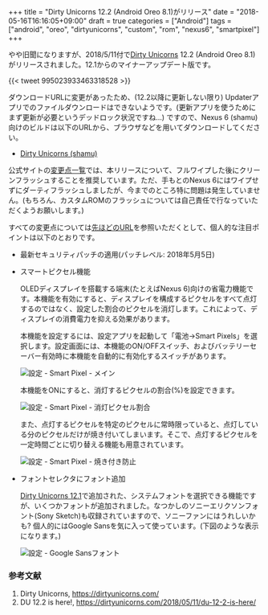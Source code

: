 +++
title = "Dirty Unicorns 12.2 (Android Oreo 8.1)がリリース"
date = "2018-05-16T16:16:05+09:00"
draft = true
categories = ["Android"]
tags = ["android", "oreo", "dirtyunicorns", "custom", "rom", "nexus6", "smartpixel"]
+++

やや旧聞になりますが、2018/5/11付で[Dirty Unicorns](https://dirtyunicorns.com/) 12.2 (Android Oreo 8.1)がリリースされました。12.1からのマイナーアップデート版です。

{{< tweet 995023933463318528 >}}

ダウンロードURLに変更があったため、(12.2以降に更新しない限り) Updaterアプリでのファイルダウンロードはできないようです。(更新アプリを使うためにまず更新が必要というデッドロック状況ですね…) ですので、Nexus 6 (shamu)向けのビルドは以下のURLから、ブラウザなどを用いてダウンロードしてください。

- [Dirty Unicorns (shamu)](https://download.dirtyunicorns.com/?device=shamu)

公式サイトの[変更点一覧](https://dirtyunicorns.com/2018/05/11/du-12-2-is-here/)では、本リリースについて、フルワイプした後にクリーンフラッシュすることを推奨しています。ただ、手もとのNexus 6にはワイプせずにダーティフラッシュしましたが、今までのところ特に問題は発生していません。(もちろん、カスタムROMのフラッシュについては自己責任で行なっていただくようお願いします。)

すべての変更点については[先ほどのURL](https://dirtyunicorns.com/2018/05/11/du-12-2-is-here/)を参照いただくとして、個人的な注目ポイントは以下のとおりです。

- 最新セキュリティパッチの適用(パッチレベル: 2018年5月5日)
- スマートピクセル機能

    OLEDディスプレイを搭載する端末(たとえばNexus 6)向けの省電力機能です。本機能を有効にすると、ディスプレイを構成するピクセルをすべて点灯するのではなく、設定した割合のピクセルを消灯します。これによって、ディスプレイの消費電力を抑える効果があります。

    本機能を設定するには、設定アプリを起動して「電池→Smart Pixels」を選択します。設定画面には、本機能のON/OFFスイッチ、およびバッテリーセーバー有効時に本機能を自動的に有効化するスイッチがあります。

    ![設定 - Smart Pixel - メイン](/img/android/android-smart-pixels-main.png)

    本機能をONにすると、消灯するピクセルの割合(%)を設定できます。

    ![設定 - Smart Pixel - 消灯ピクセル割合](/img/android/android-smart-pixels-disable-percentage.png)

    また、点灯するピクセルを特定のピクセルに常時限っていると、点灯している分のピクセルだけが焼き付いてしまいます。そこで、点灯するピクセルを一定時間ごとに切り替える機能も用意されています。

    ![設定 - Smart Pixel - 焼き付き防止](/img/android/android-smart-pixels-burn-protection.png)

- フォントセレクタにフォント追加

    [Dirty Unicorns 12.1](/post/dirty-unicorns-12.1/)で追加された、システムフォントを選択できる機能ですが、いくつかフォントが追加されました。なつかしのソニーエリクソンフォント(Sony Sketch)も収録されていますので、ソニーファンにはうれしいかも? 個人的にはGoogle Sansを気に入って使っています。(下図のような表示になります。) 

    ![設定 - Google Sansフォント](/img/android/android-font-google-sans.png)

### 参考文献
1. Dirty Unicorns, https://dirtyunicorns.com/
1. DU 12.2 is here!, https://dirtyunicorns.com/2018/05/11/du-12-2-is-here/
